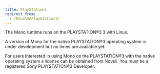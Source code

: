 ```yaml
---
title: PlayStation3
redirect_from:
  - /Mono%3APlayStation3/
---
```


The Mono runtime runs on the PLAYSTATION®3 3 with Linux.

A version of Mono for the native PLAYSTATION®3 operating system is under development but no times are available yet.

For users interested in using Mono on the PLAYSTATION®3 with the native operating system a license can be obtained from Novell. You must be a registered Sony PLAYSTATION®3 Developer.

